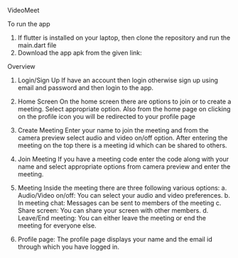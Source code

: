 VideoMeet

To run the app
1. If flutter is installed on your laptop, then clone the repository and run the main.dart file
2. Download the app apk from the given link:

Overview
1. Login/Sign Up
If have an account then login otherwise sign up using email and password and then login to the app.

2. Home Screen
On the home screen there are options to join or to create a meeting. 
Select appropriate option. 
Also from the home page on clicking on the profile icon you will be redirected to your profile page

3. Create Meeting
Enter your name to join the meeting and from the camera preview select audio and video on/off option. 
After entering the meeting on the top there is a meeting id which can be shared to others. 

4. Join Meeting 
If you have a meeting code enter the code along with your name and select appropriate options from camera preview and enter the meeting.

5. Meeting
Inside the meeting there are three following various options: 
   a. Audio/Video on/off: You can select your audio and video preferences. 
   b. In meeting chat: Messages can be sent to members of the meeting
   c. Share screen: You can share your screen with other members. 
   d. Leave/End meeting: You can either leave the meeting or end the meeting for everyone else. 

6. Profile page:
The profile page displays your name and the email id through which you have logged in.
